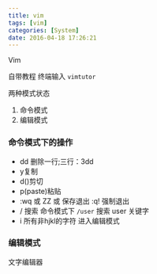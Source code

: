 ```yaml
---
title: vim
tags: [vim]
categories: [System]
date: 2016-04-18 17:26:21
---
```




Vim

自带教程 终端输入 `vimtutor`

两种模式状态
1. 命令模式
2. 编辑模式
### 命令模式下的操作
- dd 删除一行;三行：3dd
-  y复制
-  d()剪切
-  p(paste)粘贴
- :wq 或 ZZ 或 保存退出 :q! 强制退出
- / 搜索   命令模式下 `/user` 搜索 user 关键字
- i 所有非hjkl的字符 进入编辑模式

### 编辑模式
文字编辑器